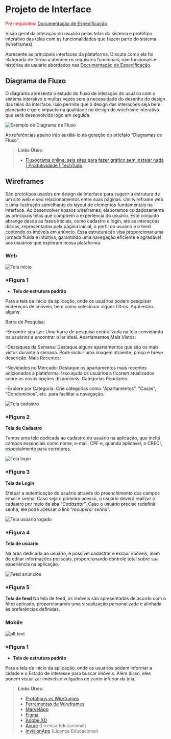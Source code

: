 # Projeto de Interface

<span style="color:red">Pré-requisitos: <a href="2-Especificação do Projeto.md"> Documentação de Especificação</a></span>

Visão geral da interação do usuário pelas telas do sistema e protótipo interativo das telas com as funcionalidades que fazem parte do sistema (wireframes).

 Apresente as principais interfaces da plataforma. Discuta como ela foi elaborada de forma a atender os requisitos funcionais, não funcionais e histórias de usuário abordados nas <a href="2-Especificação do Projeto.md"> Documentação de Especificação</a>.

## Diagrama de Fluxo

O diagrama apresenta o estudo do fluxo de interação do usuário com o sistema interativo e muitas vezes sem a necessidade do desenho do design das telas da interface. Isso permite que o design das interações seja bem planejado e gere impacto na qualidade no design do wireframe interativo que será desenvolvido logo em seguida.

![Exemplo de Diagrama de Fluxo](img/classdiagram4.jpeg)

As referências abaixo irão auxiliá-lo na geração do artefato “Diagramas de Fluxo”.

> **Links Úteis**:
> - [Fluxograma online: seis sites para fazer gráfico sem instalar nada | Produtividade | TechTudo](https://www.techtudo.com.br/listas/2019/03/fluxograma-online-seis-sites-para-fazer-grafico-sem-instalar-nada.ghtml)

## Wireframes

 São protótipos usados em design de interface para sugerir a estrutura de um site web e seu relacionamentos entre suas páginas. Um wireframe web é uma ilustração semelhante do layout de elementos fundamentais na interface.
 Ao desenvolver nossos wireframes, elaboramos cuidadosamente as principais telas que compõem a experiência do usuário. Este conjunto abrange desde as fases iniciais, como cadastro e login, até as interações diárias, representadas pela página inicial, o perfil do usuário e o feed contendo os imóveis em anúncio. Essa estruturação visa proporcionar uma jornada fluida e intuitiva, garantindo uma navegação eficiente e agradável aos usuários que exploram nossa plataforma.


 ### Web

![Tela início](img/w1.jpg)

### *Figura 1 
- **Tela de estrutura padrão**

Para a tela de início da aplicação, onde os usuários podem pesquisar endereços de imóveis, bem como selecionar alguns filtros. Aqui estão alguns:

Barra de Pesquisa:

-Encontre seu Lar: Uma barra de pesquisa centralizada na tela convidando os usuários a encontrar o lar ideal.
Apartamentos Mais Vistos:

-Destaques da Semana: Destaque alguns apartamentos que são os mais vistos durante a semana. Pode incluir uma imagem atraente, preço e breve descrição.
Mais Recentes:

-Novidades no Mercado: Destaque os apartamentos mais recentes adicionados à plataforma. Isso ajuda os usuários a ficarem atualizados sobre as novas opções disponíveis.
Categorias Populares:

-Explore por Categoria: Crie categorias como "Apartamentos", "Casas", "Condomínios", etc. para facilitar a navegação.

![Tela cadastro](img/w5.jpg)

### *Figura 2 

 **Tela de Cadastro**

Temos uma tela dedicada ao cadastro do usuário na aplicação, que inclui campos essenciais como nome, e-mail, CPF e, quando aplicável, o CRECI, especialmente para corretores.

![Tela login](img/w2.jpg)

### *Figura 3 

**Tela de Login**

Efetuar a autenticação do usuário através do preenchimento dos campos email e senha. Caso seja o primeiro acesso, o usuário deverá realizar o cadastro por meio da aba "*Cadastrar*". Caso o usuário precise redefinir senha, ele pode acessar o link “*recuperar senha*”.

![Tela usúario logado](img/w3.jpg)

### *Figura 4 

**Tela de usúario**

Na área dedicada ao usuário, é possível cadastrar e excluir imóveis, além de editar informações pessoais, proporcionando controle total sobre sua experiência na aplicação.

![Feed anúncios](img/w4.jpg)

### *Figura 5

**Tela de feed**
Na tela de feed, os imóveis são apresentados de acordo com o filtro aplicado, proporcionando uma visualização personalizada e alinhada às preferências definidas.

### Mobile

![alt text](img/imagem1.jpg)

### *Figura 1 
- **Tela de estrutura padrão**

Para a tela de início da aplicação, onde os usuários podem informar a cidade e o Estado de interesse para buscar imóveis. Além disso, eles podem visualizar imóveis divulgados no canto inferior da tela. 


> **Links Úteis**:
> - [Protótipos vs Wireframes](https://www.nngroup.com/videos/prototypes-vs-wireframes-ux-projects/)
> - [Ferramentas de Wireframes](https://rockcontent.com/blog/wireframes/)
> - [MarvelApp](https://marvelapp.com/developers/documentation/tutorials/)
> - [Figma](https://www.figma.com/)
> - [Adobe XD](https://www.adobe.com/br/products/xd.html#scroll)
> - [Axure](https://www.axure.com/edu) (Licença Educacional)
> - [InvisionApp](https://www.invisionapp.com/) (Licença Educacional)
